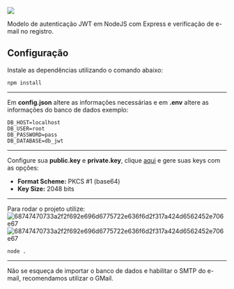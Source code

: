 <a target="_blank" href="https://github.com/MateusOFCZ/BasicAPI/"><img align="center" src="https://i.imgur.com/1zBMebE.png"></a>

Modelo de autenticação JWT em NodeJS com Express e verificação de e-mail no registro.


## Configuração

Instale as dependências utilizando o comando abaixo:

    npm install
___
Em **config.json** altere as informações necessárias e em **.env** altere as informações do banco de dados exemplo:

    DB_HOST=localhost
    DB_USER=root
    DB_PASSWORD=pass
    DB_DATABASE=db_jwt
___
Configure sua **public.key** e **private.key**, clique [aqui](https://www.csfieldguide.org.nz/en/interactives/rsa-key-generator/) e gere suas keys com as opções:
- **Format Scheme:** PKCS #1 (base64)
- **Key Size:** 2048 bits
___
Para rodar o projeto utilize:![68747470733a2f2f692e696d6775722e636f6d2f317a424d6562452e706e67](https://user-images.githubusercontent.com/41977530/147789656-8206380d-2f97-40cf-9ca3-2e95ff4259a1.png)![68747470733a2f2f692e696d6775722e636f6d2f317a424d6562452e706e67](https://user-images.githubusercontent.com/41977530/147789680-fa046c7f-70ae-4eb0-a1bf-5e5674f7cda8.png)



    node .
___
Não se esqueça de importar o banco de dados e habilitar o SMTP do e-mail, recomendamos utilizar o GMail.
